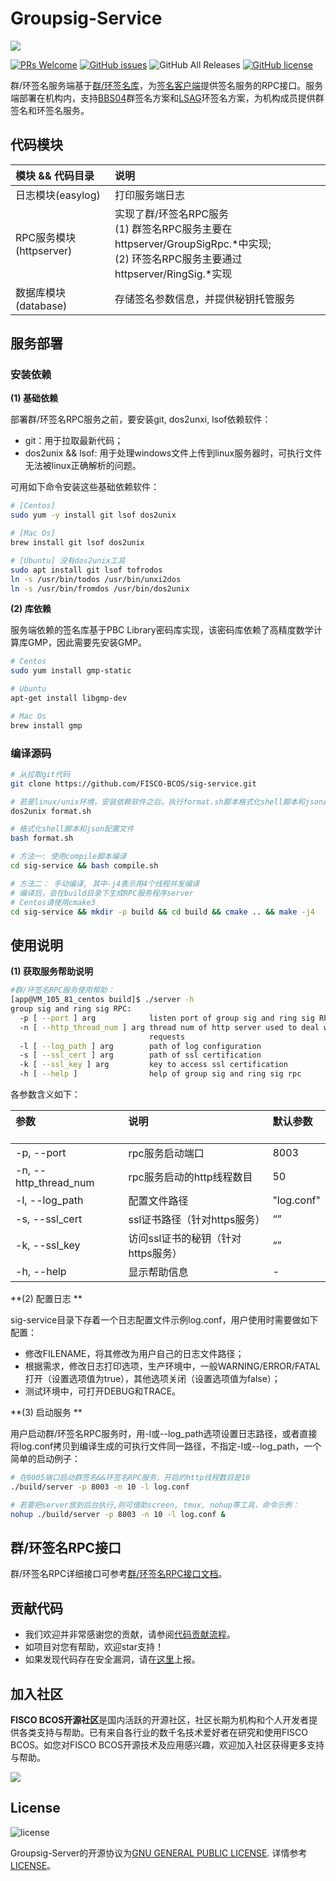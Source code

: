 # Groupsig-Service




![](https://github.com/FISCO-BCOS/FISCO-BCOS/raw/master/docs/images/FISCO_BCOS_Logo.svg?sanitize=true)

[![PRs Welcome](https://img.shields.io/badge/PRs-welcome-brightgreen.svg?style=flat-square)](http://makeapullrequest.com)
[![GitHub issues](https://img.shields.io/github/issues/FISCO-BCOS/sig-service.svg)](https://github.com/FISCO-BCOS/sig-service/issues)
![GitHub All Releases](https://img.shields.io/github/downloads/FISCO-BCOS/sig-service/total.svg)
[![GitHub license](https://img.shields.io/github/license/FISCO-BCOS/sig-service.svg)](https://github.com/FISCO-BCOS/sig-service/blob/master/LICENSE)

群/环签名服务端基于[群/环签名库](https://github.com/FISCO-BCOS/Group-Signature)，为[签名客户端](https://github.com/FISCO-BCOS/sig-service-client/tree/dev-2.0)提供签名服务的RPC接口。服务端部署在机构内，支持[BBS04](http://crypto.stanford.edu/~dabo/abstracts/groupsigs.html)群签名方案和[LSAG](https://www.semanticscholar.org/paper/Linkable-Spontaneous-Anonymous-Group-Signature-for-Liu-Wei/3c63f7c90d79593fadfce16d54078ec1850bedc9)环签名方案，为机构成员提供群签名和环签名服务。

## 代码模块

| <div align = left>模块 && 代码目录</div> | <div align = left>说明</div>                                 |
| ---------------------------------------- | ------------------------------------------------------------ |
| 日志模块(easylog)                        | 打印服务端日志                                               |
| RPC服务模块(httpserver)                  | 实现了群/环签名RPC服务<br>(1) 群签名RPC服务主要在httpserver/GroupSigRpc.*中实现;<br>(2) 环签名RPC服务主要通过httpserver/RingSig.\*实现 |
| 数据库模块(database)                     | 存储签名参数信息，并提供秘钥托管服务                         |

## 服务部署

### 安装依赖

**(1) 基础依赖** 

部署群/环签名RPC服务之前，要安装git, dos2unxi, lsof依赖软件：

- git：用于拉取最新代码；
- dos2unix && lsof: 用于处理windows文件上传到linux服务器时，可执行文件无法被linux正确解析的问题。

可用如下命令安装这些基础依赖软件：

```bash
# [Centos]
sudo yum -y install git lsof dos2unix

# [Mac Os]
brew install git lsof dos2unix

# [Ubuntu] 没有dos2unix工具
sudo apt install git lsof tofrodos
ln -s /usr/bin/todos /usr/bin/unxi2dos
ln -s /usr/bin/fromdos /usr/bin/dos2unix
```

**(2) 库依赖**

服务端依赖的签名库基于PBC Library密码库实现，该密码库依赖了高精度数学计算库GMP，因此需要先安装GMP。

```bash
# Centos
sudo yum install gmp-static

# Ubuntu
apt-get install libgmp-dev

# Mac Os
brew install gmp
```

### 编译源码

```bash
# 从拉取git代码
git clone https://github.com/FISCO-BCOS/sig-service.git

# 若是linux/unix环境，安装依赖软件之后，执行format.sh脚本格式化shell脚本和json配置文件，使其可被linux/unix正确解析
dos2unix format.sh

# 格式化shell脚本和json配置文件
bash format.sh

# 方法一: 使用compile脚本编译
cd sig-service && bash compile.sh

# 方法二： 手动编译, 其中-j4表示用4个线程并发编译
# 编译后，会在build目录下生成RPC服务程序server
# Centos请使用cmake3
cd sig-service && mkdir -p build && cd build && cmake .. && make -j4
```

## 使用说明

**(1) 获取服务帮助说明**

```bash
#群/环签名RPC服务使用帮助：
[app@VM_105_81_centos build]$ ./server -h
group sig and ring sig RPC:
  -p [ --port ] arg            listen port of group sig and ring sig RPC
  -n [ --http_thread_num ] arg thread num of http server used to deal with 
                               requests
  -l [ --log_path ] arg        path of log configuration
  -s [ --ssl_cert ] arg        path of ssl certification
  -k [ --ssl_key ] arg         key to access ssl certification
  -h [ --help ]                help of group sig and ring sig rpc
```

各参数含义如下：

| <div align = left>参数</div>                    | <div align = left>说明</div>               | <div align = left>默认参数</div>       |
| --------------------- | --------------------- | ---------- |
| -p, --port            | rpc服务启动端口             | 8003      |
| -n, --http_thread_num | rpc服务启动的http线程数目      | 50         |
| -l, --log_path        | 配置文件路径                | "log.conf" |
| -s, --ssl_cert        | ssl证书路径（针对https服务）    | “”         |
| -k, --ssl_key         | 访问ssl证书的秘钥（针对https服务） | “”         |
| -h, --help            | 显示帮助信息                | -          |

**(2) 配置日志 **

sig-service目录下存着一个日志配置文件示例log.conf，用户使用时需要做如下配置：

- 修改FILENAME，将其修改为用户自己的日志文件路径；
- 根据需求，修改日志打印选项，生产环境中，一般WARNING/ERROR/FATAL打开（设置选项值为true），其他选项关闭（设置选项值为false）；
- 测试环境中，可打开DEBUG和TRACE。

 **(3) 启动服务 **

用户启动群/环签名RPC服务时，用-l或--log_path选项设置日志路径，或者直接将log.conf拷贝到编译生成的可执行文件同一路径，不指定-l或--log_path，一个简单的启动例子：

```bash
# 在8005端口启动群签名&&环签名RPC服务，开启的http线程数目是10
./build/server -p 8003 -n 10 -l log.conf 

# 若要把server放到后台执行,则可借助screen, tmux, nohup等工具，命令示例：
nohup ./build/server -p 8003 -n 10 -l log.conf &
```

## 群/环签名RPC接口

群/环签名RPC详细接口可参考[群/环签名RPC接口文档](doc/rpc_interface.md)。

## 贡献代码

- 我们欢迎并非常感谢您的贡献，请参阅[代码贡献流程](https://mp.weixin.qq.com/s/hEn2rxqnqp0dF6OKH6Ua-A
  )。
- 如项目对您有帮助，欢迎star支持！
- 如果发现代码存在安全漏洞，请在[这里](https://security.webank.com)上报。

## 加入社区

**FISCO BCOS开源社区**是国内活跃的开源社区，社区长期为机构和个人开发者提供各类支持与帮助。已有来自各行业的数千名技术爱好者在研究和使用FISCO BCOS。如您对FISCO BCOS开源技术及应用感兴趣，欢迎加入社区获得更多支持与帮助。

![](https://media.githubusercontent.com/media/FISCO-BCOS/LargeFiles/master/images/QR_image.png)

## License

![license](https://img.shields.io/github/license/FISCO-BCOS/sig-service.svg)

Groupsig-Server的开源协议为[GNU GENERAL PUBLIC LICENSE](http://www.gnu.org/licenses/gpl-3.0.en.html). 详情参考[LICENSE](./LICENSE)。